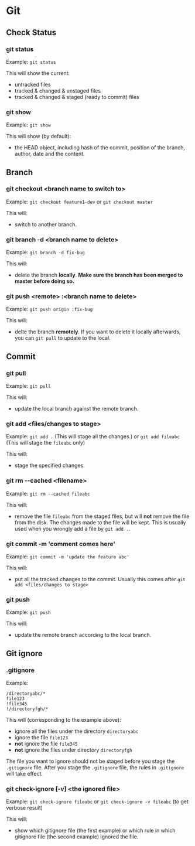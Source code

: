 # Git

## Check Status

### git status
Example: `git status`

This will show the current:
- untracked files
- tracked & changed & unstaged files
- tracked & changed & staged (ready to commit) files

### git show
Example: `git show`

This will show (by default):
- the HEAD object, including hash of the commit, position of the branch, author, date and the content.


## Branch

### git checkout \<branch name to switch to>
Example: `git checkout feature1-dev` or `git checkout master`

This will:
- switch to another branch.

### git branch -d \<branch name to delete>
Example: `git branch -d fix-bug`

This will:
- delete the branch **locally**. **Make sure the branch has been merged to master before doing so.**

### git push \<remote> :\<branch name to delete>
Example: `git push origin :fix-bug`

This will:
- delte the branch **remotely**. If you want to delete it locally afterwards, you can `git pull` to update to the local.


## Commit

### git pull
Example: `git pull`

This will:
- update the local branch against the remote branch.

### git add <files/changes to stage>
Example: `git add .` (This will stage all the changes.) or `git add fileabc` (This will stage the `fileabc` only)

This will:
- stage the specified changes.

### git rm --cached \<filename>
Example: `git rm --cached fileabc`

This will:
- remove the file `fileabc` from the staged files, but will **not** remove the file from the disk. The changes made to the file will be kept. This is usually used when you wrongly add a file by `git add .`.

### git commit -m 'comment comes here'
Example: `git commit -m 'update the feature abc'`

This will:
- put all the tracked changes to the commit. Usually this comes after `git add <files/changes to stage>`

### git push
Example: `git push`

This will:
- update the remote branch according to the local branch.


## Git ignore

### .gitignore
Example:
```
/directoryabc/*
file123
!file345
!/directoryfgh/*
```

This will (corresponding to the example above):
- ignore all the files under the directory `directoryabc`
- ignore the file `file123`
- **not** ignore the file `file345`
- **not** ignore the files under directory `directoryfgh`

The file you want to ignore should not be staged before you stage the `.gitignore` file. After you stage the `.gitignore` file, the rules in `.gitignore` will take effect.

### git check-ignore [-v] \<the ignored file>
Example: `git check-ignore fileabc` or `git check-ignore -v fileabc` (to get verbose result)

This will:
- show which gitignore file (the first example) or which rule in which gitignore file (the second example) ignored the file. 
